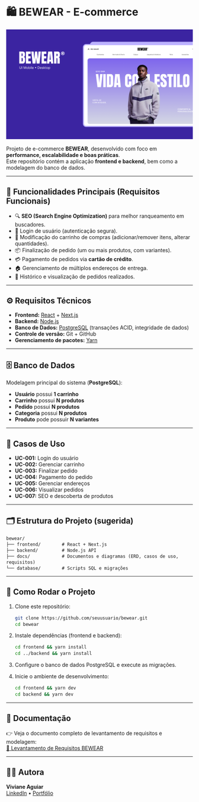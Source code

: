 # 🛍️ BEWEAR - E-commerce

![Capa do Projeto](./docs/Capa.png)

Projeto de e-commerce **BEWEAR**, desenvolvido com foco em **performance, escalabilidade e boas práticas**.  
Este repositório contém a aplicação **frontend e backend**, bem como a modelagem do banco de dados.

---

## 📌 Funcionalidades Principais (Requisitos Funcionais)

- 🔍 **SEO (Search Engine Optimization)** para melhor ranqueamento em buscadores.  
- 🔑 Login de usuário (autenticação segura).  
- 🛒 Modificação do carrinho de compras (adicionar/remover itens, alterar quantidades).  
- 📦 Finalização de pedido (um ou mais produtos, com variantes).  
- 💳 Pagamento de pedidos via **cartão de crédito**.  
- 🏠 Gerenciamento de múltiplos endereços de entrega.  
- 📜 Histórico e visualização de pedidos realizados.  

---

## ⚙️ Requisitos Técnicos

- **Frontend:** [React](https://react.dev) + [Next.js](https://nextjs.org)  
- **Backend:** [Node.js](https://nodejs.org)  
- **Banco de Dados:** [PostgreSQL](https://www.postgresql.org) (transações ACID, integridade de dados)  
- **Controle de versão:** Git + GitHub  
- **Gerenciamento de pacotes:** [Yarn](https://yarnpkg.com)  

---

## 🗄️ Banco de Dados

Modelagem principal do sistema (**PostgreSQL**):

- **Usuário** possui **1 carrinho**  
- **Carrinho** possui **N produtos**  
- **Pedido** possui **N produtos**  
- **Categoria** possui **N produtos**  
- **Produto** pode possuir **N variantes**  

---

## 📖 Casos de Uso

- **UC-001:** Login do usuário  
- **UC-002:** Gerenciar carrinho  
- **UC-003:** Finalizar pedido  
- **UC-004:** Pagamento do pedido  
- **UC-005:** Gerenciar endereços  
- **UC-006:** Visualizar pedidos  
- **UC-007:** SEO e descoberta de produtos  

---

## 🗂️ Estrutura do Projeto (sugerida)

```
bewear/
├── frontend/        # React + Next.js
├── backend/         # Node.js API
├── docs/            # Documentos e diagramas (ERD, casos de uso, requisitos)
└── database/        # Scripts SQL e migrações
```

---

## 🚀 Como Rodar o Projeto

1. Clone este repositório:
   ```bash
   git clone https://github.com/seuusuario/bewear.git
   cd bewear
   ```

2. Instale dependências (frontend e backend):
   ```bash
   cd frontend && yarn install
   cd ../backend && yarn install
   ```

3. Configure o banco de dados PostgreSQL e execute as migrações.

4. Inicie o ambiente de desenvolvimento:
   ```bash
   cd frontend && yarn dev
   cd backend && yarn dev
   ```

---

## 📝 Documentação

👉 Veja o documento completo de levantamento de requisitos e modelagem:  
[📄 Levantamento de Requisitos BEWEAR](./docs/levantamento_requisitos_bewear.docx)

---

## 👩‍💻 Autora

**Viviane Aguiar**  
[LinkedIn](https://linkedin.com/in/vivianeaguiarc) • [Portfólio](https://vivianeaguiardev.com.br)
